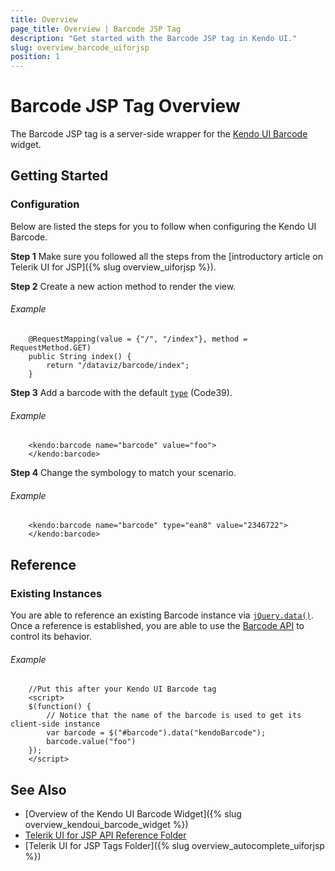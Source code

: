 ```yaml
---
title: Overview
page_title: Overview | Barcode JSP Tag
description: "Get started with the Barcode JSP tag in Kendo UI."
slug: overview_barcode_uiforjsp
position: 1
---
```


# Barcode JSP Tag Overview

The Barcode JSP tag is a server-side wrapper for the [Kendo UI Barcode](/api/javascript/dataviz/ui/barcode) widget.

## Getting Started

### Configuration

Below are listed the steps for you to follow when configuring the Kendo UI Barcode.

**Step 1** Make sure you followed all the steps from the [introductory article on Telerik UI for JSP]({% slug overview_uiforjsp %}).

**Step 2** Create a new action method to render the view.

###### Example

        @RequestMapping(value = {"/", "/index"}, method = RequestMethod.GET)
        public String index() {
            return "/dataviz/barcode/index";
        }

**Step 3** Add a barcode with the default [`type`](/api/javascript/dataviz/ui/barcode/configuration/type) (Code39).

###### Example

        <kendo:barcode name="barcode" value="foo">
        </kendo:barcode>

**Step 4** Change the symbology to match your scenario.

###### Example

        <kendo:barcode name="barcode" type="ean8" value="2346722">
        </kendo:barcode>


## Reference

### Existing Instances

You are able to reference an existing Barcode instance via [`jQuery.data()`](http://api.jquery.com/jQuery.data/). Once a reference is established, you are able to use the [Barcode API](/api/javascript/dataviz/ui/barcode#methods) to control its behavior.

###### Example

        //Put this after your Kendo UI Barcode tag
        <script>
        $(function() {
            // Notice that the name of the barcode is used to get its client-side instance
            var barcode = $("#barcode").data("kendoBarcode");
            barcode.value("foo")
        });
        </script>

## See Also

* [Overview of the Kendo UI Barcode Widget]({% slug overview_kendoui_barcode_widget %})
* [Telerik UI for JSP API Reference Folder](/api/jsp/autocomplete/animation)
* [Telerik UI for JSP Tags Folder]({% slug overview_autocomplete_uiforjsp %})
